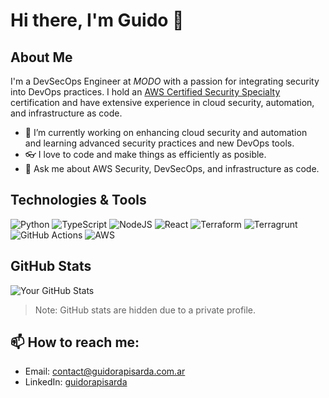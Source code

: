 # Hi there, I'm Guido 👋

## About Me

I'm a DevSecOps Engineer at _MODO_ with a passion for integrating security into DevOps practices. I hold an [AWS Certified Security Specialty](https://www.credly.com/badges/625e1743-4cc7-435a-980e-0f7b98da8dea) certification and have extensive experience in cloud security, automation, and infrastructure as code.

- 🔭 I’m currently working on enhancing cloud security and automation<br>
  and learning advanced security practices and new DevOps tools.
- 👓 I love to code and make things as efficiently as posible.
- 💬 Ask me about AWS Security, DevSecOps, and infrastructure as code.

## Technologies & Tools

![Python](https://img.shields.io/badge/-Python-3776AB?style=flat&logo=python&logoColor=white)
![TypeScript](https://img.shields.io/badge/-TypeScript-3178C6?style=flat&logo=typescript&logoColor=white)
![NodeJS](https://img.shields.io/badge/-NodeJS-339933?style=flat&logo=node.js&logoColor=white)
![React](https://img.shields.io/badge/-React-61DAFB?style=flat&logo=react&logoColor=black)
![Terraform](https://img.shields.io/badge/-Terraform-623CE4?style=flat&logo=terraform&logoColor=white)
![Terragrunt](https://img.shields.io/badge/-Terragrunt-0052CC?style=flat&logo=terraform&logoColor=white)
![GitHub Actions](https://img.shields.io/badge/-GitHub%20Actions-2088FF?style=flat&logo=github-actions&logoColor=white)
![AWS](https://img.shields.io/badge/-AWS-232F3E?style=flat&logo=amazon-aws&logoColor=white)

## GitHub Stats

![Your GitHub Stats](https://github-readme-stats.vercel.app/api?username=guidorapisarda&show_icons=true&theme=radical)

> Note: GitHub stats are hidden due to a private profile.

## 📫 How to reach me: 

- Email: [contact@guidorapisarda.com.ar](mailto:contact@guidorapisarda.com.ar)
- LinkedIn: [guidorapisarda](https://www.linkedin.com/in/guidorapisarda/)
